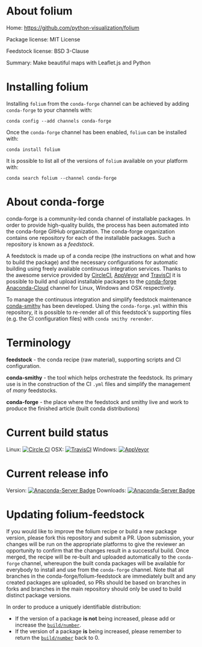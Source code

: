 About folium
============

Home: https://github.com/python-visualization/folium

Package license: MIT License

Feedstock license: BSD 3-Clause

Summary: Make beautiful maps with Leaflet.js and Python



Installing folium
=================

Installing `folium` from the `conda-forge` channel can be achieved by adding `conda-forge` to your channels with:

```
conda config --add channels conda-forge
```

Once the `conda-forge` channel has been enabled, `folium` can be installed with:

```
conda install folium
```

It is possible to list all of the versions of `folium` available on your platform with:

```
conda search folium --channel conda-forge
```



About conda-forge
=================

conda-forge is a community-led conda channel of installable packages.
In order to provide high-quality builds, the process has been automated into the
conda-forge GitHub organization. The conda-forge organization contains one repository
for each of the installable packages. Such a repository is known as a *feedstock*.

A feedstock is made up of a conda recipe (the instructions on what and how to build
the package) and the necessary configurations for automatic building using freely
available continuous integration services. Thanks to the awesome service provided by
[CircleCI](https://circleci.com/), [AppVeyor](http://www.appveyor.com/)
and [TravisCI](https://travis-ci.org/) it is possible to build and upload installable
packages to the [conda-forge](https://anaconda.org/conda-forge)
[Anaconda-Cloud](http://docs.anaconda.org/) channel for Linux, Windows and OSX respectively.

To manage the continuous integration and simplify feedstock maintenance
[conda-smithy](http://github.com/conda-forge/conda-smithy) has been developed.
Using the ``conda-forge.yml`` within this repository, it is possible to re-render all of
this feedstock's supporting files (e.g. the CI configuration files) with ``conda smithy rerender``.


Terminology
===========

**feedstock** - the conda recipe (raw material), supporting scripts and CI configuration.

**conda-smithy** - the tool which helps orchestrate the feedstock.
                   Its primary use is in the construction of the CI ``.yml`` files
                   and simplify the management of *many* feedstocks.

**conda-forge** - the place where the feedstock and smithy live and work to
                  produce the finished article (built conda distributions)

Current build status
====================

Linux: [![Circle CI](https://circleci.com/gh/conda-forge/folium-feedstock.svg?style=shield)](https://circleci.com/gh/conda-forge/folium-feedstock)
OSX: [![TravisCI](https://travis-ci.org/conda-forge/folium-feedstock.svg?branch=master)](https://travis-ci.org/conda-forge/folium-feedstock)
Windows: [![AppVeyor](https://ci.appveyor.com/api/projects/status/github/conda-forge/folium-feedstock?svg=True)](https://ci.appveyor.com/project/conda-forge/folium-feedstock/branch/master)

Current release info
====================
Version: [![Anaconda-Server Badge](https://anaconda.org/conda-forge/folium/badges/version.svg)](https://anaconda.org/conda-forge/folium)
Downloads: [![Anaconda-Server Badge](https://anaconda.org/conda-forge/folium/badges/downloads.svg)](https://anaconda.org/conda-forge/folium)


Updating folium-feedstock
=========================

If you would like to improve the folium recipe or build a new
package version, please fork this repository and submit a PR. Upon submission,
your changes will be run on the appropriate platforms to give the reviewer an
opportunity to confirm that the changes result in a successful build. Once
merged, the recipe will be re-built and uploaded automatically to the
`conda-forge` channel, whereupon the built conda packages will be available for
everybody to install and use from the `conda-forge` channel.
Note that all branches in the conda-forge/folium-feedstock are
immediately built and any created packages are uploaded, so PRs should be based
on branches in forks and branches in the main repository should only be used to
build distinct package versions.

In order to produce a uniquely identifiable distribution:
 * If the version of a package **is not** being increased, please add or increase
   the [``build/number``](http://conda.pydata.org/docs/building/meta-yaml.html#build-number-and-string).
 * If the version of a package **is** being increased, please remember to return
   the [``build/number``](http://conda.pydata.org/docs/building/meta-yaml.html#build-number-and-string)
   back to 0.

